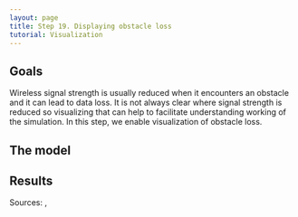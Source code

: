 ```yaml
---
layout: page
title: Step 19. Displaying obstacle loss
tutorial: Visualization
---
```


## Goals

Wireless signal strength is usually reduced when it encounters an obstacle and
it can lead to data loss. It is not always clear where signal strength
is reduced so visualizing that can help to facilitate understanding working of the simulation.
In this step, we enable visualization of obstacle loss.

## The model

## Results

Sources: <a srcfile="../visualization/omnetpp.ini" />, <a srcfile="../visualization/VisualizationG.ned" />
